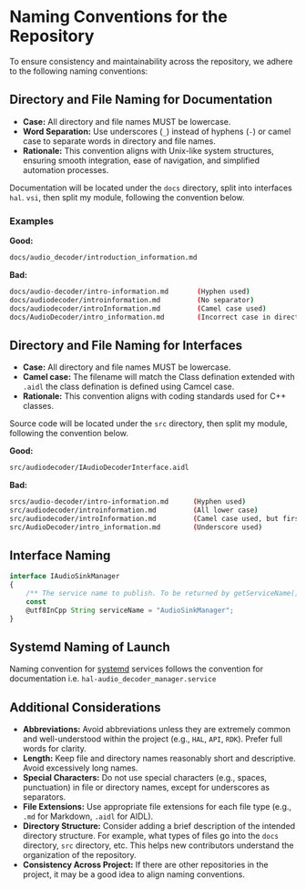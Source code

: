 # Naming Conventions for the Repository

To ensure consistency and maintainability across the repository, we adhere to the following naming conventions:

## Directory and File Naming for Documentation

* **Case:** All directory and file names MUST be lowercase.
* **Word Separation:** Use underscores (`_`) instead of hyphens (`-`) or camel case to separate words in directory and file names.
* **Rationale:** This convention aligns with Unix-like system structures, ensuring smooth integration, ease of navigation, and simplified automation processes.

Documentation will be located under the `docs` directory, split into interfaces `hal`. `vsi`, then split my module, following the convention below.

### Examples

**Good:**

```bash
docs/audio_decoder/introduction_information.md
```

**Bad:**

```bash
docs/audio-decoder/intro-information.md       (Hyphen used)
docs/audiodecoder/introinformation.md         (No separator)
docs/audiodecoder/introInformation.md         (Camel case used)
docs/AudioDecoder/intro_information.md        (Incorrect case in directory)
```

## Directory and File Naming for Interfaces

* **Case:** All directory and file names MUST be lowercase.
* **Camel case:** The filename will match the Class defination extended with `.aidl` the class defination is defined using Camcel case.
* **Rationale:** This convention aligns with coding standards used for C++ classes.

Source code will be located under the `src` directory, then split my module, following the convention below.

**Good:**

```bash
src/audiodecoder/IAudioDecoderInterface.aidl
```

**Bad:**

```bash
srcs/audio-decoder/intro-information.md      (Hyphen used)
src/audiodecoder/introinformation.md         (All lower case)
src/audiodecoder/introInformation.md         (Camel case used, but first letter of filename not capitals)
src/AudioDecoder/intro_information.md        (Underscore used)
```


## Interface Naming


```javascript
interface IAudioSinkManager
{
    /** The service name to publish. To be returned by getServiceName() in the derived class. */
    const
    @utf8InCpp String serviceName = "AudioSinkManager";
}
```

## Systemd Naming of Launch

Naming convention for [systemd](../../../vsi/systemd/current/systemd.md) services follows the convention for documentation i.e. `hal-audio_decoder_manager.service`

## Additional Considerations

* **Abbreviations:** Avoid abbreviations unless they are extremely common and well-understood within the project (e.g., `HAL`, `API`, `RDK`).  Prefer full words for clarity.
* **Length:** Keep file and directory names reasonably short and descriptive.  Avoid excessively long names.
* **Special Characters:** Do not use special characters (e.g., spaces, punctuation) in file or directory names, except for underscores as separators.
* **File Extensions:** Use appropriate file extensions for each file type (e.g., `.md` for Markdown, `.aidl` for AIDL).
* **Directory Structure:**  Consider adding a brief description of the intended directory structure.  For example, what types of files go into the `docs` directory, `src` directory, etc.  This helps new contributors understand the organization of the repository.
* **Consistency Across Project:** If there are other repositories in the project, it may be a good idea to align naming conventions.


